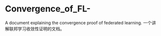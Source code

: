 # Convergence_of_FL-
A document explaining the convergence proof of federated learning.
一个讲解联邦学习收敛性证明的文档。
